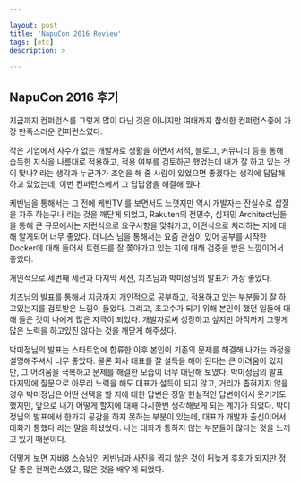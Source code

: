 ```yaml
---

layout: post
title: 'NapuCon 2016 Review'
tags: [etc]
description: >
  
---
```


## NapuCon 2016 후기

지금까지 컨퍼런스를 그렇게 많이 다닌 것은 아니지만 여태까지 참석한 컨퍼런스중에 가장 만족스러운 컨퍼런스였다.

작은 기업에서 사수가 없는 개발자로 생활을 하면서 서적, 블로그, 커뮤니티 등을 통해 습득한 지식을 나름대로 적용하고, 적용 여부를 검토하곤 했었는데
내가 잘 하고 있는 것이 맞나? 라는 생각과 누군가가 조언을 해 줄 사람이 있었으면 좋겠다는 생각에 답답해 하고 있었는데, 이번 컨퍼런스에서 그 답답함을 해결해 줬다.

케빈님을 통해서는 그 전에 케빈TV 를 보면서도 느꼇지만 역시 개발자는 잔실수로 삽질을 자주 하는구나 라는 것을 깨닫게 되었고,
Rakuten의 전민수, 심재민 Architect님들을 통해 큰 규모에서는 저런식으로 요구사항을 맞춰가고, 어떤식으로 처리하는 지에 대해 알게되어 너무 좋았다.
데니스 님을 통해서는 요즘 관심이 있어 공부를 시작한 Docker에 대해 들어서 트렌드를 잘 쫓아가고 있는 지에 대해 검증을 받은 느낌이어서 좋았다.

개인적으로 세번째 세션과 마지막 세션, 치즈님과 박미정님의 발표가 가장 좋았다.

치즈님의 발표를 통해서 지금까지 개인적으로 공부하고, 적용하고 있는 부분들이 잘 하고있는지를 검토받은 느낌이 들었다.
그리고, 초고수가 되기 위해 본인이 했던 일들에 대해 들은 것이 나에게 많은 자극이 되었다.
개발자로써 성장하고 싶지만 아직까지 그렇게 많은 노력을 하고있진 않다는 것을 깨닫게 해주셨다.

박미정님의 발표는 스타트업에 합류한 이후 본인이 기존의 문제를 해결해 나가는 과정을 설명해주셔서 너무 좋았다.
물론 회사 대표를 잘 설득을 해야 된다는 큰 어려움이 있지만, 그 어려움을 극복하고 문제를 해결한 모습이 너무 대단해 보였다.
박미정님의 발표 마지막에 질문으로 아무리 노력을 해도 대표가 설득이 되지 않고,
거리가 좁혀지지 않을 경우 박미정님은 어떤 선택을 할 지에 대한 답변은 정말 현실적인 답변이어서 웃기기도 했지만,
앞으로 내가 어떻게 할지에 대해 다시한번 생각해보게 되는 계기가 되었다.
박미정님의 발표에서 한가지 공감을 하지 못하는 부분이 있는데, 대표가 개발자 출신이어서 대화가 통했다 라는 말을 하셨었다.
나는 대화가 통하지 않는 부분들이 많다는 것을 느끼고 있기 때문이다.

어떻게 보면 자바8 스승님인 케빈님과 사진을 찍지 않은 것이 뒤늦게 후회가 되지만 정말 좋은 컨퍼런스였고, 많은 것을 배우게 되었다.
